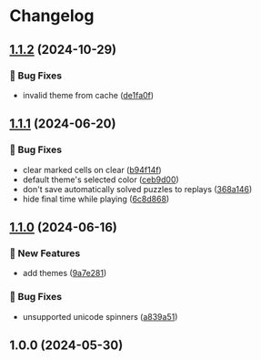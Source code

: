 # Changelog

## [1.1.2](https://github.com/mrozio13pl/sudoku-in-terminal/compare/v1.1.1...v1.1.2) (2024-10-29)


### 🐞 Bug Fixes

* invalid theme from cache ([de1fa0f](https://github.com/mrozio13pl/sudoku-in-terminal/commit/de1fa0fa73a1071d850744807b1de21cd09761d6))

## [1.1.1](https://github.com/mrozio13pl/sudoku-in-terminal/compare/v1.1.0...v1.1.1) (2024-06-20)


### 🐞 Bug Fixes

* clear marked cells on clear ([b94f14f](https://github.com/mrozio13pl/sudoku-in-terminal/commit/b94f14fd718c25b25d71f9a328b1e6eec6e14b5d))
* default theme's selected color ([ceb9d00](https://github.com/mrozio13pl/sudoku-in-terminal/commit/ceb9d002aa62132d1fbcf03f8585ad4f376f66fb))
* don't save automatically solved puzzles to replays ([368a146](https://github.com/mrozio13pl/sudoku-in-terminal/commit/368a1465b17e17b8ebbaacf0ea6e9afdd5143890))
* hide final time while playing ([6c8d868](https://github.com/mrozio13pl/sudoku-in-terminal/commit/6c8d868647dd325406895ce221cf56dd5b6a322a))

## [1.1.0](https://github.com/mrozio13pl/sudoku-in-terminal/compare/v1.0.0...v1.1.0) (2024-06-16)


### 🌟 New Features

* add themes ([9a7e281](https://github.com/mrozio13pl/sudoku-in-terminal/commit/9a7e281af76156c1cad09e3ea04acac0cde430ef))


### 🐞 Bug Fixes

* unsupported unicode spinners ([a839a51](https://github.com/mrozio13pl/sudoku-in-terminal/commit/a839a51e7d37118212251e4012f4249acb3e1f72))

## 1.0.0 (2024-05-30)
